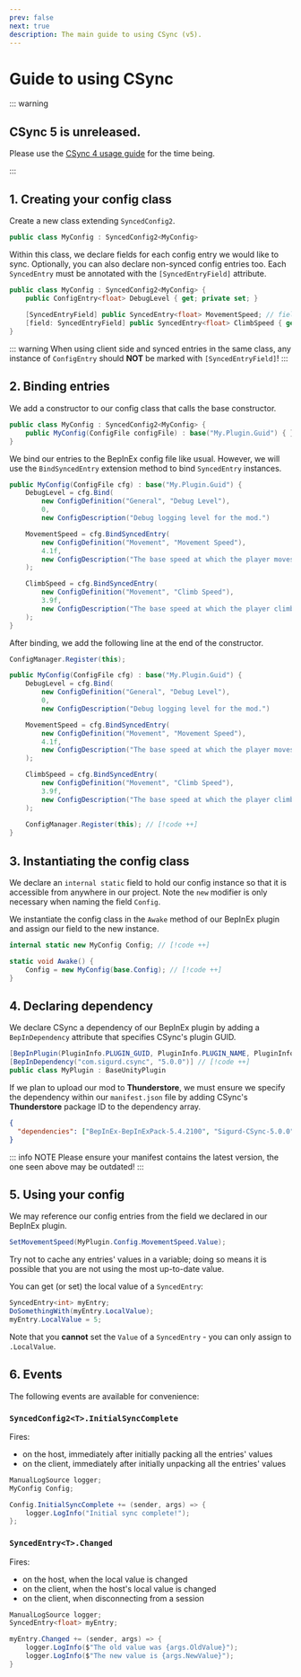 ```yaml
---
prev: false
next: true
description: The main guide to using CSync (v5).
---
```


# Guide to using CSync

::: warning

## CSync 5 is unreleased.
Please use the [CSync 4 usage guide](/dev/apis/csync/v4-usage-guide) for the time being.

:::

## 1. Creating your config class

Create a new class extending `SyncedConfig2`.

```csharp
public class MyConfig : SyncedConfig2<MyConfig>
```

Within this class, we declare fields for each config entry we would like to sync.
Optionally, you can also declare non-synced config entries too.
Each `SyncedEntry` must be annotated with the `[SyncedEntryField]` attribute.

```csharp
public class MyConfig : SyncedConfig2<MyConfig> {
    public ConfigEntry<float> DebugLevel { get; private set; }
    
    [SyncedEntryField] public SyncedEntry<float> MovementSpeed; // fields may be annotated directly
    [field: SyncedEntryField] public SyncedEntry<float> ClimbSpeed { get; private set; } // properties must specify 'field' as attribute target
}
```

::: warning
When using client side and synced entries in the same class, any instance of `ConfigEntry` should **NOT** be marked with `[SyncedEntryField]`!
:::

## 2. Binding entries

We add a constructor to our config class that calls the base constructor.

```csharp
public class MyConfig : SyncedConfig2<MyConfig> {
    public MyConfig(ConfigFile configFile) : base("My.Plugin.Guid") { } // [!code focus]
}
```

We bind our entries to the BepInEx config file like usual.
However, we will use the `BindSyncedEntry` extension method to bind `SyncedEntry` instances.
```csharp
public MyConfig(ConfigFile cfg) : base("My.Plugin.Guid") { 
    DebugLevel = cfg.Bind(
        new ConfigDefinition("General", "Debug Level"),
        0,
        new ConfigDescription("Debug logging level for the mod.")

    MovementSpeed = cfg.BindSyncedEntry(
        new ConfigDefinition("Movement", "Movement Speed"),
        4.1f,
        new ConfigDescription("The base speed at which the player moves.")
    );

    ClimbSpeed = cfg.BindSyncedEntry(
        new ConfigDefinition("Movement", "Climb Speed"),
        3.9f,
        new ConfigDescription("The base speed at which the player climbs.")
    );
}
```

After binding, we add the following line at the end of the constructor.
```csharp
ConfigManager.Register(this);
```

```csharp
public MyConfig(ConfigFile cfg) : base("My.Plugin.Guid") { 
    DebugLevel = cfg.Bind(
        new ConfigDefinition("General", "Debug Level"),
        0,
        new ConfigDescription("Debug logging level for the mod.")

    MovementSpeed = cfg.BindSyncedEntry(
        new ConfigDefinition("Movement", "Movement Speed"),
        4.1f,
        new ConfigDescription("The base speed at which the player moves.")
    );

    ClimbSpeed = cfg.BindSyncedEntry(
        new ConfigDefinition("Movement", "Climb Speed"),
        3.9f,
        new ConfigDescription("The base speed at which the player climbs.")
    );
    
    ConfigManager.Register(this); // [!code ++]
}
```

## 3. Instantiating the config class

We declare an `internal static` field to hold our config instance so that it is accessible
from anywhere in our project. Note the `new` modifier is only necessary when naming the field
`Config`.

We instantiate the config class in the `Awake` method of our BepInEx plugin and assign our
field to the new instance.
```csharp
internal static new MyConfig Config; // [!code ++]

static void Awake() {
    Config = new MyConfig(base.Config); // [!code ++]
}    
```

## 4. Declaring dependency

We declare CSync a dependency of our BepInEx plugin by adding a `BepInDependency` attribute that
specifies CSync's plugin GUID.

```csharp
[BepInPlugin(PluginInfo.PLUGIN_GUID, PluginInfo.PLUGIN_NAME, PluginInfo.PLUGIN_VERSION)]
[BepInDependency("com.sigurd.csync", "5.0.0")] // [!code ++]
public class MyPlugin : BaseUnityPlugin
```

If we plan to upload our mod to **Thunderstore**, we must ensure we specify the dependency within our
`manifest.json` file by adding CSync's **Thunderstore** package ID to the dependency array.
```json
{
  "dependencies": ["BepInEx-BepInExPack-5.4.2100", "Sigurd-CSync-5.0.0"] // [!code focus]
}
```

::: info NOTE
Please ensure your manifest contains the latest version, the one seen above may be outdated!
:::

## 5. Using your config

We may reference our config entries from the field we declared in our BepInEx plugin.
```csharp
SetMovementSpeed(MyPlugin.Config.MovementSpeed.Value);
```

Try not to cache any entries' values in a variable; doing so means it is possible
that you are not using the most up-to-date value.

You can get (or set) the local value of a `SyncedEntry`:

```csharp
SyncedEntry<int> myEntry;
DoSomethingWith(myEntry.LocalValue);
myEntry.LocalValue = 5;
```

Note that you **cannot** set the `Value` of a `SyncedEntry` - you can only assign to
`.LocalValue`.

## 6. Events

The following events are available for convenience:

### `SyncedConfig2<T>.InitialSyncComplete`

Fires:
- on the host, immediately after initially packing all the entries' values
- on the client, immediately after initially unpacking all the entries' values

```csharp
ManualLogSource logger;
MyConfig Config;

Config.InitialSyncComplete += (sender, args) => {
    logger.LogInfo("Initial sync complete!"); 
};
```

### `SyncedEntry<T>.Changed`

Fires:
- on the host, when the local value is changed
- on the client, when the host's local value is changed
- on the client, when disconnecting from a session

```csharp
ManualLogSource logger;
SyncedEntry<float> myEntry;

myEntry.Changed += (sender, args) => {
    logger.LogInfo($"The old value was {args.OldValue}");
    logger.LogInfo($"The new value is {args.NewValue}");
}
```
